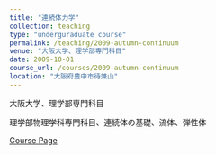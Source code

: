```yaml
---
title: "連続体力学"
collection: teaching
type: "underguraduate course"
permalink: /teaching/2009-autumn-continuum
venue: "大阪大学、理学部専門科目"
date: 2009-10-01
course_url: /courses/2009-autumn-continuum
location: "大阪府豊中市待兼山"
---
```


大阪大学、理学部専門科目

理学部物理学科専門科目、連続体の基礎、流体、弾性体


<a href='https://stsykw.github.io/courses/2009-autumn-continuum'>Course Page</a>
